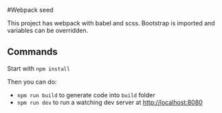 #Webpack seed

This project has webpack with babel and scss. Bootstrap is imported and variables can be overridden.

## Commands

Start with `npm install`

Then you can do:

* `npm run build` to generate code into `build` folder
* `npm run dev` to run a watching dev server at [http://localhost:8080](http://localhost:8080)
